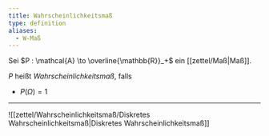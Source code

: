```yaml
---
title: Wahrscheinlichkeitsmaß
type: definition
aliases:
  - W-Maß
---
```


Sei $P : \mathcal{A} \to \overline{\mathbb{R}}_+$ ein [[zettel/Maß|Maß]].

$P$ heißt *Wahrscheinlichkeitsmaß*, falls
- $P(\Omega) = 1$

---

![[zettel/Wahrscheinlichkeitsmaß/Diskretes Wahrscheinlichkeitsmaß|Diskretes Wahrscheinlichkeitsmaß]]